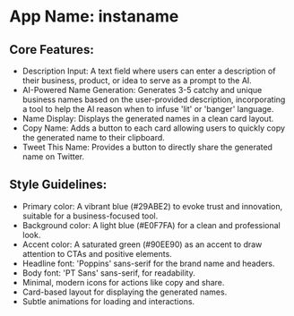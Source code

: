 # **App Name**: instaname

## Core Features:

- Description Input: A text field where users can enter a description of their business, product, or idea to serve as a prompt to the AI.
- AI-Powered Name Generation: Generates 3-5 catchy and unique business names based on the user-provided description, incorporating a tool to help the AI reason when to infuse 'lit' or 'banger' language.
- Name Display: Displays the generated names in a clean card layout.
- Copy Name: Adds a button to each card allowing users to quickly copy the generated name to their clipboard.
- Tweet This Name: Provides a button to directly share the generated name on Twitter.

## Style Guidelines:

- Primary color: A vibrant blue (#29ABE2) to evoke trust and innovation, suitable for a business-focused tool.
- Background color: A light blue (#E0F7FA) for a clean and professional look.
- Accent color: A saturated green (#90EE90) as an accent to draw attention to CTAs and positive elements.
- Headline font: 'Poppins' sans-serif for the brand name and headers.
- Body font: 'PT Sans' sans-serif, for readability.
- Minimal, modern icons for actions like copy and share.
- Card-based layout for displaying the generated names.
- Subtle animations for loading and interactions.
